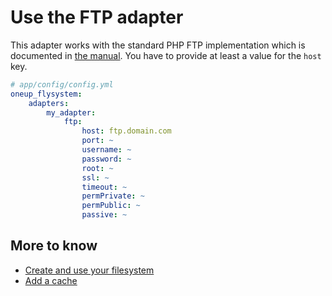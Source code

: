 # Use the FTP adapter

This adapter works with the standard PHP FTP implementation which is documented in [the manual](http://www.php.net/manual/de/book.ftp.php).
You have to provide at least a value for the `host` key.

```yml
# app/config/config.yml
oneup_flysystem:
    adapters:
        my_adapter:
            ftp:
                host: ftp.domain.com
                port: ~
                username: ~
                password: ~
                root: ~
                ssl: ~
                timeout: ~
                permPrivate: ~
                permPublic: ~
                passive: ~
```

## More to know
* [Create and use your filesystem](filesystem_create.md)
* [Add a cache](filesystem_cache.md)
